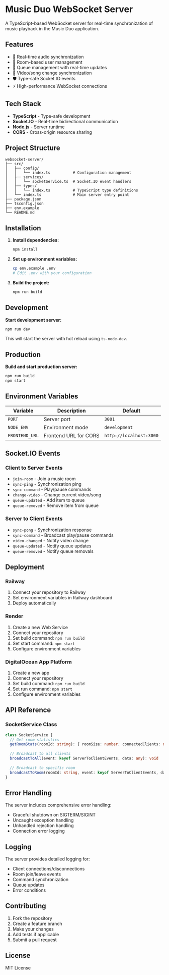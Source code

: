 # Music Duo WebSocket Server

A TypeScript-based WebSocket server for real-time synchronization of music playback in the Music Duo application.

## Features

- 🎵 Real-time audio synchronization
- 👥 Room-based user management
- 📝 Queue management with real-time updates
- 🔄 Video/song change synchronization
- 🛡️ Type-safe Socket.IO events
- ⚡ High-performance WebSocket connections

## Tech Stack

- **TypeScript** - Type-safe development
- **Socket.IO** - Real-time bidirectional communication
- **Node.js** - Server runtime
- **CORS** - Cross-origin resource sharing

## Project Structure

```
websocket-server/
├── src/
│   ├── config/
│   │   └── index.ts          # Configuration management
│   ├── services/
│   │   └── socketService.ts  # Socket.IO event handlers
│   ├── types/
│   │   └── index.ts          # TypeScript type definitions
│   └── index.ts              # Main server entry point
├── package.json
├── tsconfig.json
├── env.example
└── README.md
```

## Installation

1. **Install dependencies:**
   ```bash
   npm install
   ```

2. **Set up environment variables:**
   ```bash
   cp env.example .env
   # Edit .env with your configuration
   ```

3. **Build the project:**
   ```bash
   npm run build
   ```

## Development

**Start development server:**
```bash
npm run dev
```

This will start the server with hot reload using `ts-node-dev`.

## Production

**Build and start production server:**
```bash
npm run build
npm start
```

## Environment Variables

| Variable | Description | Default |
|----------|-------------|---------|
| `PORT` | Server port | `3001` |
| `NODE_ENV` | Environment mode | `development` |
| `FRONTEND_URL` | Frontend URL for CORS | `http://localhost:3000` |

## Socket.IO Events

### Client to Server Events

- `join-room` - Join a music room
- `sync-ping` - Synchronization ping
- `sync-command` - Play/pause commands
- `change-video` - Change current video/song
- `queue-updated` - Add item to queue
- `queue-removed` - Remove item from queue

### Server to Client Events

- `sync-pong` - Synchronization response
- `sync-command` - Broadcast play/pause commands
- `video-changed` - Notify video change
- `queue-updated` - Notify queue updates
- `queue-removed` - Notify queue removals

## Deployment

### Railway
1. Connect your repository to Railway
2. Set environment variables in Railway dashboard
3. Deploy automatically

### Render
1. Create a new Web Service
2. Connect your repository
3. Set build command: `npm run build`
4. Set start command: `npm start`
5. Configure environment variables

### DigitalOcean App Platform
1. Create a new app
2. Connect your repository
3. Set build command: `npm run build`
4. Set run command: `npm start`
5. Configure environment variables

## API Reference

### SocketService Class

```typescript
class SocketService {
  // Get room statistics
  getRoomStats(roomId: string): { roomSize: number; connectedClients: number }
  
  // Broadcast to all clients
  broadcastToAll(event: keyof ServerToClientEvents, data: any): void
  
  // Broadcast to specific room
  broadcastToRoom(roomId: string, event: keyof ServerToClientEvents, data: any): void
}
```

## Error Handling

The server includes comprehensive error handling:
- Graceful shutdown on SIGTERM/SIGINT
- Uncaught exception handling
- Unhandled rejection handling
- Connection error logging

## Logging

The server provides detailed logging for:
- Client connections/disconnections
- Room join/leave events
- Command synchronization
- Queue updates
- Error conditions

## Contributing

1. Fork the repository
2. Create a feature branch
3. Make your changes
4. Add tests if applicable
5. Submit a pull request

## License

MIT License 